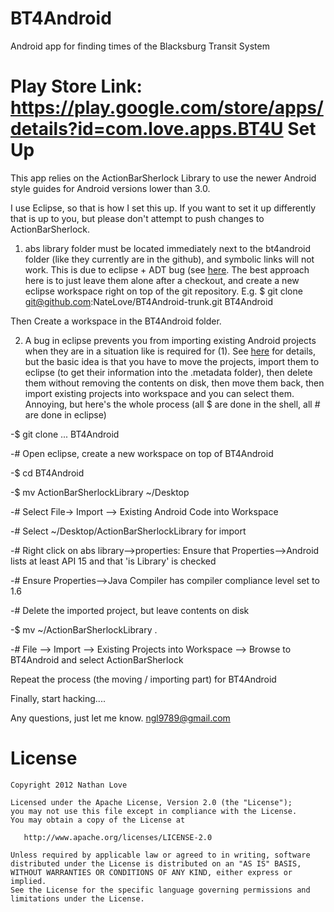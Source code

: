 BT4Android
==========

Android app for finding times of the Blacksburg Transit System

Play Store Link: https://play.google.com/store/apps/details?id=com.love.apps.BT4U
Set Up
======

This app relies on the ActionBarSherlock Library to use the newer Android 
style guides for Android versions lower than 3.0.

I use Eclipse, so that is how I set this up. If you want to set it up 
differently that is up to you, but please don't attempt to push changes to 
ActionBarSherlock. 

1) abs library folder must be located immediately next to the bt4android folder (like they currently are in the github), and symbolic links will not work. This is due to eclipse + ADT bug (see [here][1]. The best approach here is to just leave them alone after a checkout, and create a new eclipse workspace right on top of the git repository. E.g.
$ git clone git@github.com:NateLove/BT4Android-trunk.git BT4Android

Then Create a workspace in the BT4Android folder.

2) A bug in eclipse prevents you from importing existing Android projects when they are in a situation like is required for (1). See [here][2] for details, but the basic idea is that you have to move the projects, import them to eclipse (to get their information into the .metadata folder), then delete them without removing the contents on disk, then move them back, then import existing projects into workspace and you can select them. Annoying, but here's the whole process (all $ are done in the shell, all # are done in eclipse)

-$ git clone ... BT4Android

-# Open eclipse, create a new workspace on top of BT4Android

-$ cd BT4Android

-$ mv ActionBarSherlockLibrary ~/Desktop

-# Select File-> Import --> Existing Android Code into Workspace

-# Select ~/Desktop/ActionBarSherlockLibrary for import

-# Right click on abs library-->properties: Ensure that Properties-->Android lists at least API 15 and that 'is Library' is checked

-# Ensure Properties-->Java Compiler has compiler compliance level set to 1.6

-# Delete the imported project, but leave contents on disk

-$ mv ~/ActionBarSherlockLibrary .

-# File --> Import --> Existing Projects into Workspace --> Browse to BT4Android and select ActionBarSherlock

Repeat the process (the moving / importing part) for BT4Android

Finally, start hacking....

Any questions, just let me know. ngl9789@gmail.com

License
=======

    Copyright 2012 Nathan Love

    Licensed under the Apache License, Version 2.0 (the "License");
    you may not use this file except in compliance with the License.
    You may obtain a copy of the License at

       http://www.apache.org/licenses/LICENSE-2.0

    Unless required by applicable law or agreed to in writing, software
    distributed under the License is distributed on an "AS IS" BASIS,
    WITHOUT WARRANTIES OR CONDITIONS OF ANY KIND, either express or implied.
    See the License for the specific language governing permissions and
    limitations under the License.


[1]: http://stackoverflow.com/questions/5167273/in-eclipse-unable-to-reference-an-android-library-project-in-another-android-pr%5D%20for%20more
[2]: http://stackoverflow.com/questions/4054216/opening-existing-project-from-source-control
